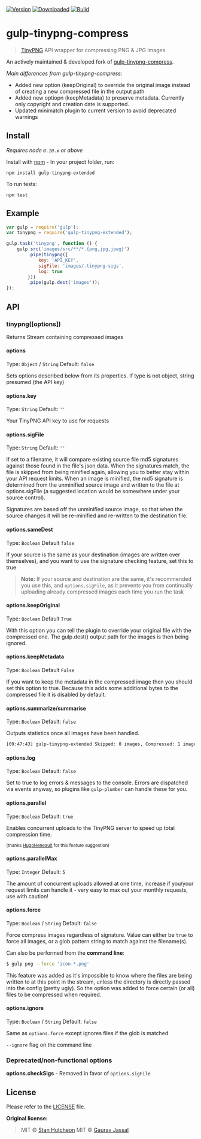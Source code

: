 [![Version](https://img.shields.io/npm/v/gulp-tinypng-extended.svg)][npm]
[![Downloaded](https://img.shields.io/npm/dm/gulp-tinypng-extended.svg)][npm]
[![Build](https://img.shields.io/travis/nymo/gulp-tinypng-extended.svg)][travis]

# gulp-tinypng-compress

> [TinyPNG](https://tinypng.com) API wrapper for compressing PNG & JPG images

An actively maintained & developed fork of [gulp-tinypng-compress](https://github.com/stnvh/gulp-tinypng-compress).

*Main differences from gulp-tinypng-compress:*
- Added new option (keepOriginal) to override the original image instead of creating a new compressed file in the output path
- Added new optiopn (keepMetadata) to preserve metadata. Currently only copyright and creation date is supported.
- Updated minimatch plugin to current version to avoid deprecated warnings

## Install
*Requires node `0.10.x` or above*

Install with [npm](https://npmjs.org/package/gulp-tinypng-extended) - In your project folder, run:

```
npm install gulp-tinypng-extended
```

To run tests:

```
npm test
```

## Example

```js
var gulp = require('gulp');
var tinypng = require('gulp-tinypng-extended');

gulp.task('tinypng', function () {
	gulp.src('images/src/**/*.{png,jpg,jpeg}')
		.pipe(tinypng({
			key: 'API_KEY',
			sigFile: 'images/.tinypng-sigs',
			log: true
		}))
		.pipe(gulp.dest('images'));
});
```

## API

### tinypng([options])

Returns Stream containing compressed images

#### options
Type: `Object` / `String`
Default: `false`

Sets options described below from its properties. If type is not object, string presumed (the API key)

#### options.key
Type: `String`
Default: `''`

Your TinyPNG API key to use for requests

#### options.sigFile
Type: `String`
Default: `''`

If set to a filename, it will compare existing source file md5 signatures against those found in the file's json data. When the signatures match, the file is skipped from being minified again, allowing you to better stay within your API request limits. When an image is minified, the md5 signature is determined from the unminified source image and written to the file at options.sigFile (a suggested location would be somewhere under your source control).

Signatures are based off the unminified source image, so that when the source changes it will be re-minified and re-written to the destination file.

#### options.sameDest
Type: `Boolean`
Default `false`

If your source is the same as your destination (images are written over themselves), and you want to use the signature checking feature, set this to true

>**Note:** If your source and destination are the same, it's recommended you use this, and `options.sigFile`, as it prevents you from continually uploading already compressed images each time you run the task

#### options.keepOriginal
Type: `Boolean`
Default `True`

With this option you can tell the plugin to override your original file with the compressed one. The gulp.dest() output
path for the images is then being ignored. 

#### options.keepMetadata
Type: `Boolean`
Default `False`

If you want to keep the metadata in the compressed image then you should set this option to true. Because this adds
some additional bytes to the compressed file it is disabled by default.

#### options.summarize/summarise
Type: `Boolean`
Default: `false`

Outputs statistics once all images have been handled.
```bash
[09:47:43] gulp-tinypng-extended Skipped: 0 images, Compressed: 1 image, Savings: 3.98 KB (ratio: 0.4109)
```

#### options.log
Type: `Boolean`
Default: `false`

Set to true to log errors & messages to the console. Errors are dispatched via events anyway, so plugins like `gulp-plumber` can handle these for you.

#### options.parallel
Type: `Boolean`
Default: `true`

Enables concurrent uploads to the TinyPNG server to speed up total compression time.

<sub>(thanks [HugoHeneault](https://github.com/HugoHeneault) for this feature suggestion)</sub>

#### options.parallelMax
Type: `Integer`
Default: `5`

The amount of concurrent uploads allowed at one time, increase if you/your request limits can handle it - very easy to max out your monthly requests, use with caution!

#### options.force
Type: `Boolean` / `String`
Default: `false`

Force compress images regardless of signature. Value can either be `true` to force all images, or a glob pattern string to match against the filename(s).

Can also be performed from the **command line**:
```bash
$ gulp png --force 'icon-*.png'
```

This feature was added as it's impossible to know where the files are being written to at this point in the stream, unless the directory is directly passed into the config (pretty ugly). So the option was added to force certain (or all) files to be compressed when required.

#### options.ignore
Type: `Boolean` / `String`
Default: `false`

Same as `options.force` except ignores files if the glob is matched

`--ignore` flag on the command line

### Deprecated/non-functional options

**options.checkSigs** - Removed in favor of `options.sigFile`


## License

Please refer to the [LICENSE](https://github.com/nymo/gulp-tinypng-extended/blob/master/LICENSE) file.

**Original license:**

>MIT © [Stan Hutcheon](https://github.com/stnvh)
>MIT © [Gaurav Jassal](http://gaurav.jassal.me)

[npm]: https://www.npmjs.com/package/gulp-tinypng-extended
[travis]: https://travis-ci.org/nymo/gulp-tinypng-extended
